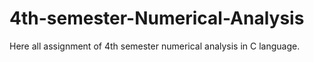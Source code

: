 # 4th-semester-Numerical-Analysis
Here all assignment of 4th semester numerical analysis in C language. 
